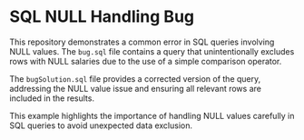# SQL NULL Handling Bug

This repository demonstrates a common error in SQL queries involving NULL values. The `bug.sql` file contains a query that unintentionally excludes rows with NULL salaries due to the use of a simple comparison operator.

The `bugSolution.sql` file provides a corrected version of the query, addressing the NULL value issue and ensuring all relevant rows are included in the results.

This example highlights the importance of handling NULL values carefully in SQL queries to avoid unexpected data exclusion.